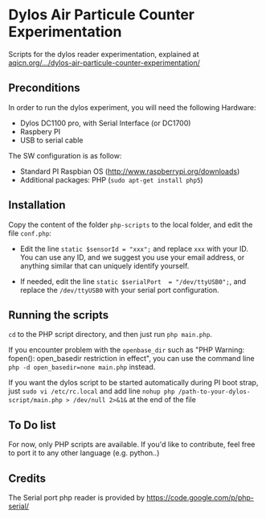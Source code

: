 Dylos Air Particule Counter Experimentation
=====

Scripts for the dylos reader experimentation, explained at 
<a href='http://aqicn.org/faq/2013-09-08/dylos-air-particule-counter-experimentation-part-1/'>
aqicn.org/.../dylos-air-particule-counter-experimentation/</a>

Preconditions
----

In order to run the dylos experiment, you will need the following Hardware:

- Dylos DC1100 pro, with Serial Interface (or DC1700)
- Raspbery PI
- USB to serial cable

The SW configuration is as follow:

- Standard PI Raspbian OS (http://www.raspberrypi.org/downloads)
- Additional packages: PHP (```sudo apt-get install php5```)

Installation
----

Copy the content of the folder ```php-scripts``` to the local folder, and edit the file ```conf.php```:

- Edit the line ```static $sensorId = "xxx";``` and replace ```xxx``` with your ID. You can use any ID, and we suggest you use your email address, or anything similar that can uniquely identify yourself. 

- If needed, edit the line ```static $serialPort  = "/dev/ttyUSB0";```, and replace the ```/dev/ttyUSB0``` with your serial port configuration.


Running the scripts
----

``cd`` to the PHP script directory, and then just run ```php main.php```.

If you encounter problem with the ```openbase_dir``` such as "PHP Warning:  fopen(): open_basedir restriction in effect", you can use the command line ```php -d open_basedir=none main.php``` instead. 

If you want the dylos script to be started automatically during PI boot strap, just ```sudo vi /etc/rc.local``` and add line ```nohup php /path-to-your-dylos-script/main.php > /dev/null 2>&1&``` at the end of the file


To Do list
----

For now, only PHP scripts are available. If you'd like to contribute, feel free to port it to any other language (e.g. python..) 



Credits
---

The Serial port php reader is provided by https://code.google.com/p/php-serial/

